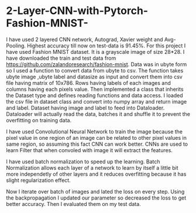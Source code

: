 # 2-Layer-CNN-with-Pytorch-Fashion-MNIST-
I have used 2 layered CNN network, Autograd, Xavier weight and Avg-Pooling.
Highest accuracy till now on test-data is 91.45%.
For this project I have used Fashion MNIST dataset. It is a grayscale image of size 28*28. I have downloaded the train and test data from https://github.com/zalandoresearch/fashion-mnist. Data was in ubyte form so I used a function to convert data from ubyte to csv. The function takes ubyte image ,ubyte label and datasize as input and convert them into csv file having matrix of 10x786. Rows having labels of each images and columns having each pixels value. Then implemented a class that inherits the Dataset type and defines reading functions and data access. I loaded the csv file in dataset class and convert into numpy array and return image and label. Dataset having image and label to feed into Dataloader. Dataloader will actually read the data, batches it and shuffle it to prevent the overfitting on training data.

I have used Convolutional Neural Network to train the image because the pixel value in one region of an image can be related to other pixel values in same region, so assuming this fact CNN can work better. CNNs are used to learn Filter that when convoled with image it will extract the features.

I have used batch normalization to speed up the learning. Batch Normalization allows each layer of a network to learn by itself a little bit more independetly of other layers and it reduces overfitting because it has slight regularization effect.

Now I iterate over batch of images and lated the loss on every step. Using the backpropagation I updated our parameter so decreased the loss to get better accuracy. Then I evaluated them on my test data.

